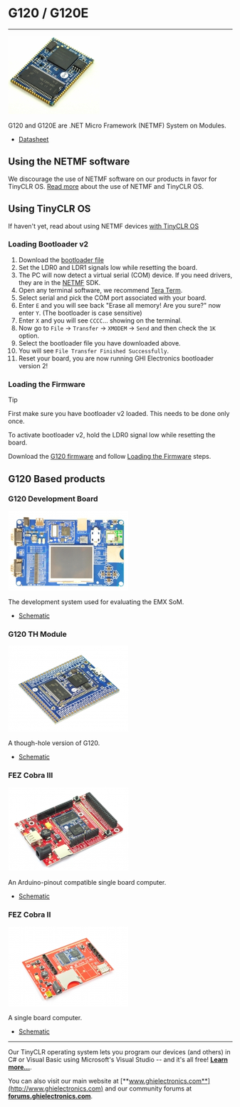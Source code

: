 # G120 / G120E
---

![G120 / G120E](images/g120_noborder.jpg)

G120 and G120E are .NET Micro Framework (NETMF) System on Modules.

* [Datasheet](http://files.ghielectronics.com/downloads/Documents/Datasheets/G120%20and%20G120E%20Datasheet.pdf)

## Using the NETMF software
We discourage the use of NETMF software on our products in favor for TinyCLR OS. [Read more](../../software/netmf/intro.md) about the use of NETMF and TinyCLR OS.

## Using TinyCLR OS
If haven't yet, read about using NETMF devices [with TinyCLR OS](../../software/netmf/intro.md#with-tinyclr-os)

### Loading Bootloader v2
1. Download the [bootloader file](../../software/tinyclr/loaders/ghi_bootloader.md#g120)
2. Set the LDR0 and LDR1 signals low while resetting the board.
4. The PC will now detect a virtual serial (COM) device. If you need drivers, they are in the [NETMF](../../software/netmf/intro.md) SDK.
5. Open any terminal software, we recommend [Tera Term](http://ttssh2.osdn.jp/).
6. Select serial and pick the COM port associated with your board.
7. Enter `E` and you will see back "Erase all memory! Are you sure?" now enter `Y`. (The bootloader is case sensitive)
8. Enter `X` and you will see `CCCC`... showing on the terminal.
9. Now go to `File` -> `Transfer` -> `XMODEM` -> `Send` and then check the `1K` option.
10. Select the bootloader file you have downloaded above.
11. You will see `File Transfer Finished Successfully`.
13. Reset your board, you are now running GHI Electronics bootloader version 2!

### Loading the Firmware

> [!Tip]
> First make sure you have bootloader v2 loaded. This needs to be done only once.

To activate bootloader v2, hold the LDR0 signal low while resetting the board.

Download the [G120 firmware](../../software/tinyclr/downloads.md#g120) and follow [Loading the Firmware](../../software/tinyclr/loaders/ghi_bootloader.md#loading-the-firmware) steps.

## G120 Based products
### G120 Development Board
![G120 Dev Board](images/g120dev.jpg) 

The development system used for evaluating the EMX SoM.

* [Schematic](http://files.ghielectronics.com/downloads/Schematics/Systems/G120E%20Dev%20Board%20Schematic.pdf)

### G120 TH Module
![G120 TH Module](images/g120th.jpg) 

A though-hole version of G120.

* [Schematic](http://files.ghielectronics.com/downloads/Schematics/Systems/G120TH%20Schematic.pdf)

### FEZ Cobra III
![FEZ Cobra III](images/fez_cobra_iii.jpg) 

An Arduino-pinout compatible single board computer.

* [Schematic](http://files.ghielectronics.com/downloads/Schematics/FEZ/FEZ%20Cobra%20III%20Schematic.pdf)

### FEZ Cobra II
![FEZ Cobra II](images/fez_cobra_ii.jpg)  

A single board computer.

* [Schematic](http://files.ghielectronics.com/downloads/Schematics/FEZ/FEZ%20Cobra%20Schematic.pdf)

***

Our TinyCLR operating system lets you program our devices (and others) in C# or Visual Basic using Microsoft's Visual Studio -- and it's all free!  [**Learn more...**](../../software/tinyclr/intro.md).

You can also visit our main website at [**www.ghielectronics.com**](http://www.ghielectronics.com) and our community forums at [**forums.ghielectronics.com**](https://forums.ghielectronics.com/).
